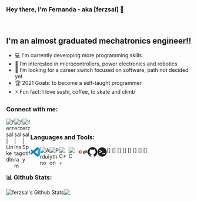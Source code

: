 ### Hey there, I'm Fernanda - aka [ferzsal] 👋

<br />

## I'm an almost graduated mechatronics engineer!!

- 💻 I'm currently developing more programming skills
- 🤖 I’m interested in microcontrollers, power electronics and robotics
- 🔋 I’m looking for a career switch focused on software, path not decided yet
- 🏆 2021 Goals: to become a self-taught programmer
- ⚡ Fun fact: I love sushi, coffee, to skate and climb

### Connect with me: 

[<img align="left" alt="ferzsal | LinkedIn" width="22px" src="https://cdn.jsdelivr.net/npm/simple-icons@v3/icons/linkedin.svg" />][linkedin]
[<img align="left" alt="ferzsal | Instagram" width="22px" src="https://cdn.jsdelivr.net/npm/simple-icons@v3/icons/instagram.svg" />][instagram]
[<img align="left" alt="ferzsal | Spotify" width= "22 px" src= "https://cdn.jsdelivr.net/npm/simple-icons@3.13.0/icons/spotify.svg" />][spotify]

<br />

### Languages and Tools:

[<img align="left" alt="Visual Studio Code" width="26px" src="https://raw.githubusercontent.com/github/explore/80688e429a7d4ef2fca1e82350fe8e3517d3494d/topics/visual-studio-code/visual-studio-code.png" />]
[<img align="left" alt="Arduino" width="26px" src="https://upload.wikimedia.org/wikipedia/commons/8/87/Arduino_Logo.svg" />]
[<img align="left" alt="Python" width="26px" src="https://logodownload.org/wp-content/uploads/2019/10/python-logo.png" />]
[<img align="left" alt="C++" width="26px" src="https://upload.wikimedia.org/wikipedia/commons/1/18/ISO_C%2B%2B_Logo.svg" />]
[<img align="left" alt="C" width="26px" src="https://upload.wikimedia.org/wikipedia/commons/1/18/C_Programming_Language.svg" />]
[<img align="left" alt="Git" width="26px" src="https://raw.githubusercontent.com/github/explore/80688e429a7d4ef2fca1e82350fe8e3517d3494d/topics/git/git.png" />]
[<img align="left" alt="GitHub" width="26px" src="https://raw.githubusercontent.com/github/explore/78df643247d429f6cc873026c0622819ad797942/topics/github/github.png" />]
[<img align="left" alt="Terminal" width="26px" src="https://raw.githubusercontent.com/github/explore/80688e429a7d4ef2fca1e82350fe8e3517d3494d/topics/terminal/terminal.png" />]

<br />

### 📊 Github Stats:
<img align= "left" alt= "ferzsal's Github Stats" src ="https://github-readme-stats.vercel.app/api?username=ferzsal&hide_title=true&hide_border=true&show_icons=true&include_all_commits=true&count_private=true&line_height=21&text_color=000&icon_color=000&bg_color=0,ea6161,ffc64d,fffc4d,52fa5a&theme=graywhite" /><!-- wi*quL3fcV --><img height="137px" src="https://github-readme-stats.vercel.app/api/top-langs/?username=ferzsal&hide=html&hide_title=true&hide_border=true&layout=compact&langs_count=6&exclude_repo=comp426,Redventures-Movie-Quotes&text_color=000&icon_color=fff&bg_color=0,52fa5a,4dfcff,c64dff&theme=graywhite" /></a>

</details>

[instagram]: https://instagram.com/ferzsal
[linkedin]: https://www.linkedin.com/in/mafernandalosa/
[spotify]: https://open.spotify.com/user/ferzsal?si=88b1b58f50f2412b
